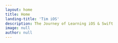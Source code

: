 ```yaml
---
layout: home
title: Home
landing-title: 'Tim iOS'
description: The Journey of Learning iOS & Swift
image: null
author: null
---
```


